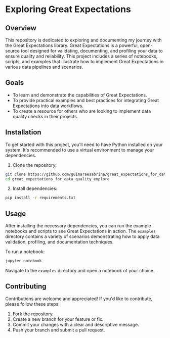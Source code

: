 # Exploring Great Expectations

## Overview

This repository is dedicated to exploring and documenting my journey with the Great Expectations library. Great Expectations is a powerful, open-source tool designed for validating, documenting, and profiling your data to ensure quality and reliability. This project includes a series of notebooks, scripts, and examples that illustrate how to implement Great Expectations in various data pipelines and scenarios.

## Goals

- To learn and demonstrate the capabilities of Great Expectations.
- To provide practical examples and best practices for integrating Great Expectations into data workflows.
- To create a resource for others who are looking to implement data quality checks in their projects.

## Installation

To get started with this project, you'll need to have Python installed on your system. It's recommended to use a virtual environment to manage your dependencies.

1. Clone the repository:

```bash
git clone https://github.com/guimaraesabrina/great_expectations_for_data_quality_explore.git
cd great_expectations_for_data_quality_explore
```

2. Install dependencies:

```bash
pip install -r requirements.txt
```

## Usage

After installing the necessary dependencies, you can run the example notebooks and scripts to see Great Expectations in action. The `examples` directory contains a variety of scenarios demonstrating how to apply data validation, profiling, and documentation techniques.

To run a notebook:

```bash
jupyter notebook
```

Navigate to the `examples` directory and open a notebook of your choice.

## Contributing

Contributions are welcome and appreciated! If you'd like to contribute, please follow these steps:

1. Fork the repository.
2. Create a new branch for your feature or fix.
3. Commit your changes with a clear and descriptive message.
4. Push your branch and submit a pull request.